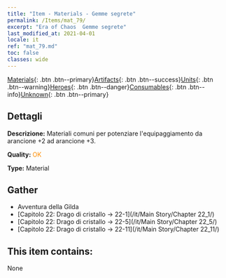 ```yaml
---
title: "Item - Materials - Gemme segrete"
permalink: /Items/mat_79/
excerpt: "Era of Chaos  Gemme segrete"
last_modified_at: 2021-04-01
locale: it
ref: "mat_79.md"
toc: false
classes: wide
---
```

 [Materials](/it/Items/){: .btn .btn--primary}[Artifacts](/it/Items/Artifacts/){: .btn .btn--success}[Units](/it/Items/Units/){: .btn .btn--warning}[Heroes](/it/Items/Heroes/){: .btn .btn--danger}[Consumables](/it/Items/Consumables/){: .btn .btn--info}[Unknown](/it/Items/Unknown/){: .btn .btn--primary}

## Dettagli
 **Descrizione:** Materiali comuni per potenziare l'equipaggiamento da arancione +2 ad arancione +3.

 **Quality:** <span style="color: #FF8C00">OK</span>

 **Type:** Material

## Gather

*    Avventura della Gilda 
*    [Capitolo 22: Drago di cristallo -> 22-1](/it/Main Story/Chapter 22_1/) 
*    [Capitolo 22: Drago di cristallo -> 22-5](/it/Main Story/Chapter 22_5/) 
*    [Capitolo 22: Drago di cristallo -> 22-11](/it/Main Story/Chapter 22_11/) 

## This item contains:

  None

